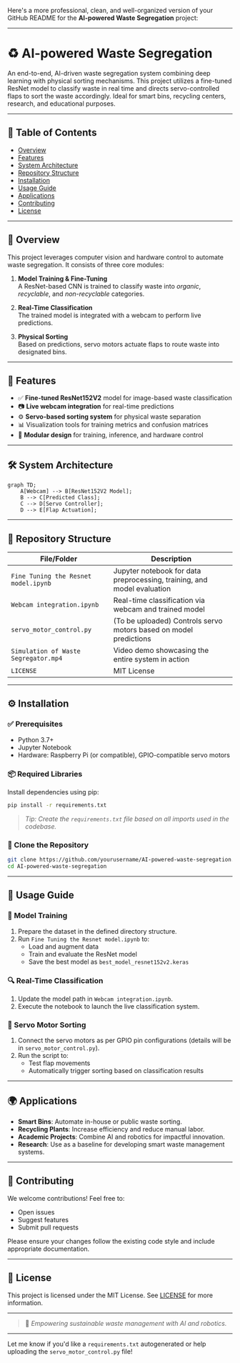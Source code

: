Here's a more professional, clean, and well-organized version of your GitHub README for the **AI-powered Waste Segregation** project:

---

# ♻️ AI-powered Waste Segregation

An end-to-end, AI-driven waste segregation system combining deep learning with physical sorting mechanisms. This project utilizes a fine-tuned ResNet model to classify waste in real time and directs servo-controlled flaps to sort the waste accordingly. Ideal for smart bins, recycling centers, research, and educational purposes.

---

## 📑 Table of Contents
- [Overview](#overview)
- [Features](#features)
- [System Architecture](#system-architecture)
- [Repository Structure](#repository-structure)
- [Installation](#installation)
- [Usage Guide](#usage-guide)
- [Applications](#applications)
- [Contributing](#contributing)
- [License](#license)

---

## 🧠 Overview

This project leverages computer vision and hardware control to automate waste segregation. It consists of three core modules:

1. **Model Training & Fine-Tuning**  
   A ResNet-based CNN is trained to classify waste into *organic*, *recyclable*, and *non-recyclable* categories.
   
2. **Real-Time Classification**  
   The trained model is integrated with a webcam to perform live predictions.

3. **Physical Sorting**  
   Based on predictions, servo motors actuate flaps to route waste into designated bins.

---

## 🚀 Features

- ✅ **Fine-tuned ResNet152V2** model for image-based waste classification  
- 📷 **Live webcam integration** for real-time predictions  
- ⚙️ **Servo-based sorting system** for physical waste separation  
- 📊 Visualization tools for training metrics and confusion matrices  
- 🔌 **Modular design** for training, inference, and hardware control  

---

## 🛠️ System Architecture

```mermaid
graph TD;
    A[Webcam] --> B[ResNet152V2 Model];
    B --> C[Predicted Class];
    C --> D[Servo Controller];
    D --> E[Flap Actuation];
```

---

## 📁 Repository Structure

| File/Folder                          | Description                                                                 |
|--------------------------------------|-----------------------------------------------------------------------------|
| `Fine Tuning the Resnet model.ipynb` | Jupyter notebook for data preprocessing, training, and model evaluation    |
| `Webcam integration.ipynb`           | Real-time classification via webcam and trained model                      |
| `servo_motor_control.py`             | (To be uploaded) Controls servo motors based on model predictions          |
| `Simulation of Waste Segregator.mp4` | Video demo showcasing the entire system in action                          |
| `LICENSE`                            | MIT License                                                                 |

---

## ⚙️ Installation

### ✅ Prerequisites
- Python 3.7+
- Jupyter Notebook
- Hardware: Raspberry Pi (or compatible), GPIO-compatible servo motors

### 📦 Required Libraries

Install dependencies using pip:

```bash
pip install -r requirements.txt
```

> _Tip: Create the `requirements.txt` file based on all imports used in the codebase._

### 🔧 Clone the Repository

```bash
git clone https://github.com/yourusername/AI-powered-waste-segregation.git
cd AI-powered-waste-segregation
```

---

## 🧪 Usage Guide

### 🔬 Model Training
1. Prepare the dataset in the defined directory structure.
2. Run `Fine Tuning the Resnet model.ipynb` to:
   - Load and augment data
   - Train and evaluate the ResNet model
   - Save the best model as `best_model_resnet152v2.keras`

### 🔍 Real-Time Classification
1. Update the model path in `Webcam integration.ipynb`.
2. Execute the notebook to launch the live classification system.

### 🤖 Servo Motor Sorting
1. Connect the servo motors as per GPIO pin configurations (details will be in `servo_motor_control.py`).
2. Run the script to:
   - Test flap movements
   - Automatically trigger sorting based on classification results

---

## 🌍 Applications

- **Smart Bins**: Automate in-house or public waste sorting.
- **Recycling Plants**: Increase efficiency and reduce manual labor.
- **Academic Projects**: Combine AI and robotics for impactful innovation.
- **Research**: Use as a baseline for developing smart waste management systems.

---

## 🤝 Contributing

We welcome contributions! Feel free to:
- Open issues
- Suggest features
- Submit pull requests

Please ensure your changes follow the existing code style and include appropriate documentation.

---

## 📄 License

This project is licensed under the MIT License. See [LICENSE](./LICENSE) for more information.

---

> 🧩 _Empowering sustainable waste management with AI and robotics._

---

Let me know if you'd like a `requirements.txt` autogenerated or help uploading the `servo_motor_control.py` file!

